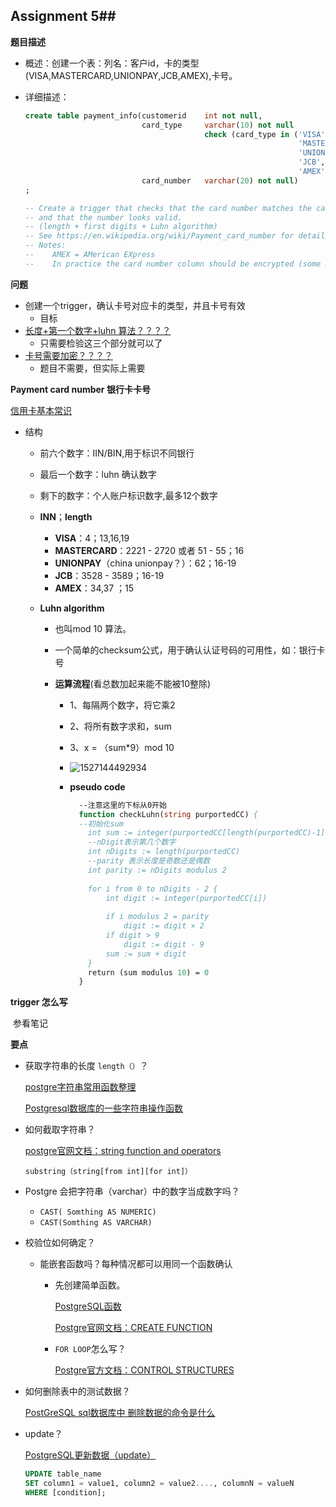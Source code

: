 ## Assignment 5##

**题目描述**

* 概述：创建一个表：列名：客户id，卡的类型(VISA,MASTERCARD,UNIONPAY,JCB,AMEX),卡号。

* 详细描述：

  ```SQL
  create table payment_info(customerid    int not null,
                            card_type     varchar(10) not null
                                          check (card_type in ('VISA',
                                                               'MASTERCARD',
                                                               'UNIONPAY',
                                                               'JCB',
                                                               'AMEX')),
                            card_number   varchar(20) not null)
  ;
  
  -- Create a trigger that checks that the card number matches the card type
  -- and that the number looks valid.
  -- (length + first digits + Luhn algorithm)
  -- See https://en.wikipedia.org/wiki/Payment_card_number for details
  -- Notes:
  --    AMEX = AMerican EXpress
  --    In practice the card number column should be encrypted (some DBMS allow this to be done automatically). NEVEER store this type of information in clear!
  ```

  

**问题**

* 创建一个trigger，确认卡号对应卡的类型，并且卡号有效
  * 目标
* <u>长度+第一个数字+luhn 算法？？？？</u> 
  * 只需要检验这三个部分就可以了
* <u>卡号需要加密？？？？</u> 
  * 题目不需要，但实际上需要

**Payment card number 银行卡卡号**

[信用卡基本常识](https://zhidao.baidu.com/question/369769053572184844.html)

* 结构

  * 前六个数字：IIN/BIN,用于标识不同银行

  * 最后一个数字：luhn 确认数字

  * 剩下的数字：个人账户标识数字,最多12个数字

  * **INN**；**length**

    *   **VISA**：4；13,16,19
    * **MASTERCARD**：2221 - 2720 或者 51 - 55；16
    * **UNIONPAY**（china unionpay？）：62；16-19
    * **JCB**：3528 - 3589；16-19
    * **AMEX**：34,37 ；15

  * **Luhn algorithm**

    * 也叫mod 10 算法。

    * 一个简单的checksum公式，用于确认认证号码的可用性，如：银行卡号

    * **运算流程**(看总数加起来能不能被10整除)

      * 1、每隔两个数字，将它乘2

      * 2、将所有数字求和，sum

      * 3、x = （sum*9）mod 10

      * ![1527144492934](C:\Users\g40-80\AppData\Local\Temp\1527144492934.png)

      * **pseudo code**

        ```pascal
          --注意这里的下标从0开始
          function checkLuhn(string purportedCC) {
          --初始化sum
            int sum := integer(purportedCC[length(purportedCC)-1])
            --nDigit表示第几个数字
            int nDigits := length(purportedCC)
            --parity 表示长度是奇数还是偶数
            int parity := nDigits modulus 2
            
            for i from 0 to nDigits - 2 {
                int digit := integer(purportedCC[i])
                
                if i modulus 2 = parity
                    digit := digit × 2
                if digit > 9
                    digit := digit - 9 
                sum := sum + digit
            }
            return (sum modulus 10) = 0
          }
        ```

        

**trigger 怎么写**

​	参看笔记

**要点**

* 获取字符串的长度   `length（）`？

  [postgre字符串常用函数整理](http://xafc2370.iteye.com/blog/1143558)

  [Postgresql数据库的一些字符串操作函数](https://www.cnblogs.com/wuhenke/archive/2010/08/02/1790750.html)

* 如何截取字符串？

  [postgre官网文档：string function and operators](https://www.postgresql.org/docs/9.3/static/functions-string.html)

  `substring（string[from int][for int]）`

* Postgre 会把字符串（varchar）中的数字当成数字吗？

  * `CAST( Somthing AS NUMERIC)`
  * `CAST(Somthing AS VARCHAR)`

* 校验位如何确定？

  * 能嵌套函数吗？每种情况都可以用同一个函数确认

    * 先创建简单函数。

      [PostgreSQL函数](https://www.yiibai.com/html/postgresql/2013/080784.html)

      [Postgre官网文档：CREATE FUNCTION](https://www.postgresql.org/docs/9.1/static/sql-createfunction.html)

    * `FOR LOOP`怎么写？

      [Postgre官方文档：CONTROL STRUCTURES](https://www.postgresql.org/docs/9.2/static/plpgsql-control-structures.html)

* 如何删除表中的测试数据？

  [PostGreSQL sql数据库中 删除数据的命令是什么](https://zhidao.baidu.com/question/495885668.html)

* update？

  [PostgreSQL更新数据（update）](https://www.yiibai.com/postgresql/postgresql-update.html)

  ```SQL
  UPDATE table_name  
  SET column1 = value1, column2 = value2...., columnN = valueN  
  WHERE [condition];
  ```

  


